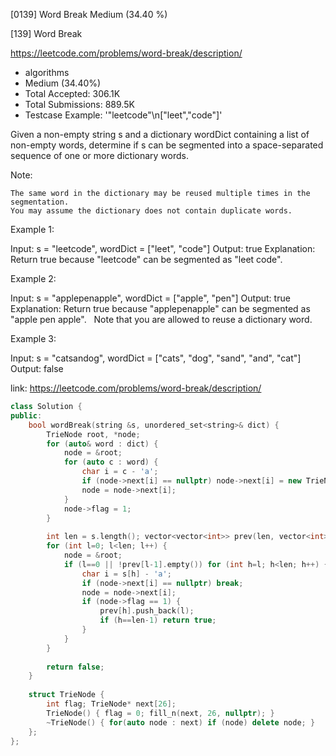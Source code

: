 [0139] Word Break                                                   Medium (34.40 %)

<!--front-->	
[139] Word Break  

https://leetcode.com/problems/word-break/description/

* algorithms
* Medium (34.40%)
* Total Accepted:    306.1K
* Total Submissions: 889.5K
* Testcase Example:  '"leetcode"\n["leet","code"]'

Given a non-empty string s and a dictionary wordDict containing a list of non-empty words, determine if s can be segmented into a space-separated sequence of one or more dictionary words.

Note:


	The same word in the dictionary may be reused multiple times in the segmentation.
	You may assume the dictionary does not contain duplicate words.


Example 1:


Input: s = "leetcode", wordDict = ["leet", "code"]
Output: true
Explanation: Return true because "leetcode" can be segmented as "leet code".


Example 2:


Input: s = "applepenapple", wordDict = ["apple", "pen"]
Output: true
Explanation: Return true because "applepenapple" can be segmented as "apple pen apple".
             Note that you are allowed to reuse a dictionary word.


Example 3:


Input: s = "catsandog", wordDict = ["cats", "dog", "sand", "and", "cat"]
Output: false







<!--back-->

link: https://leetcode.com/problems/word-break/description/

```cpp
class Solution {
public:
    bool wordBreak(string &s, unordered_set<string>& dict) {
        TrieNode root, *node;
        for (auto& word : dict) {
            node = &root;
            for (auto c : word) {
                char i = c - 'a';
                if (node->next[i] == nullptr) node->next[i] = new TrieNode;
                node = node->next[i];
            }
            node->flag = 1;
        }
        
        int len = s.length(); vector<vector<int>> prev(len, vector<int>());
        for (int l=0; l<len; l++) {
            node = &root;
            if (l==0 || !prev[l-1].empty()) for (int h=l; h<len; h++) {
                char i = s[h] - 'a';
                if (node->next[i] == nullptr) break;
                node = node->next[i];
                if (node->flag == 1) {
                    prev[h].push_back(l);
                    if (h==len-1) return true;
                }
            }
        }
        
        return false;
    }
    
    struct TrieNode {
        int flag; TrieNode* next[26];
        TrieNode() { flag = 0; fill_n(next, 26, nullptr); }
        ~TrieNode() { for(auto node : next) if (node) delete node; }
    };
};
```


